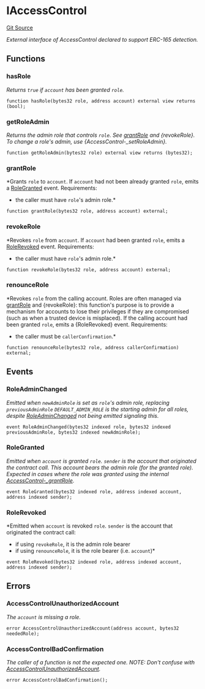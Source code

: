 # IAccessControl
[Git Source](https://github.com//Team3dVidyaGames/Contracts/blob/e7abd099c8ff67c53a32c1d0c029bd31930c8a9c/src/contracts/flattened/flattened_ChainlinkConsumer.sol)

*External interface of AccessControl declared to support ERC-165 detection.*


## Functions
### hasRole

*Returns `true` if `account` has been granted `role`.*


```solidity
function hasRole(bytes32 role, address account) external view returns (bool);
```

### getRoleAdmin

*Returns the admin role that controls `role`. See [grantRole](/src/contracts/flattened/flattened_ChainlinkConsumer.sol/interface.IAccessControl.md#grantrole) and
{revokeRole}.
To change a role's admin, use {AccessControl-_setRoleAdmin}.*


```solidity
function getRoleAdmin(bytes32 role) external view returns (bytes32);
```

### grantRole

*Grants `role` to `account`.
If `account` had not been already granted `role`, emits a [RoleGranted](/src/contracts/flattened/flattened_ChainlinkConsumer.sol/interface.IAccessControl.md#rolegranted)
event.
Requirements:
- the caller must have ``role``'s admin role.*


```solidity
function grantRole(bytes32 role, address account) external;
```

### revokeRole

*Revokes `role` from `account`.
If `account` had been granted `role`, emits a [RoleRevoked](/src/contracts/flattened/flattened_ChainlinkConsumer.sol/interface.IAccessControl.md#rolerevoked) event.
Requirements:
- the caller must have ``role``'s admin role.*


```solidity
function revokeRole(bytes32 role, address account) external;
```

### renounceRole

*Revokes `role` from the calling account.
Roles are often managed via [grantRole](/src/contracts/flattened/flattened_ChainlinkConsumer.sol/interface.IAccessControl.md#grantrole) and {revokeRole}: this function's
purpose is to provide a mechanism for accounts to lose their privileges
if they are compromised (such as when a trusted device is misplaced).
If the calling account had been granted `role`, emits a {RoleRevoked}
event.
Requirements:
- the caller must be `callerConfirmation`.*


```solidity
function renounceRole(bytes32 role, address callerConfirmation) external;
```

## Events
### RoleAdminChanged
*Emitted when `newAdminRole` is set as ``role``'s admin role, replacing `previousAdminRole`
`DEFAULT_ADMIN_ROLE` is the starting admin for all roles, despite
[RoleAdminChanged](/src/contracts/flattened/flattened_ChainlinkConsumer.sol/interface.IAccessControl.md#roleadminchanged) not being emitted signaling this.*


```solidity
event RoleAdminChanged(bytes32 indexed role, bytes32 indexed previousAdminRole, bytes32 indexed newAdminRole);
```

### RoleGranted
*Emitted when `account` is granted `role`.
`sender` is the account that originated the contract call. This account bears the admin role (for the granted role).
Expected in cases where the role was granted using the internal [AccessControl-_grantRole](/src/contracts/flattened/flattened_ChainlinkConsumer.sol/abstract.AccessControl.md#_grantrole).*


```solidity
event RoleGranted(bytes32 indexed role, address indexed account, address indexed sender);
```

### RoleRevoked
*Emitted when `account` is revoked `role`.
`sender` is the account that originated the contract call:
- if using `revokeRole`, it is the admin role bearer
- if using `renounceRole`, it is the role bearer (i.e. `account`)*


```solidity
event RoleRevoked(bytes32 indexed role, address indexed account, address indexed sender);
```

## Errors
### AccessControlUnauthorizedAccount
*The `account` is missing a role.*


```solidity
error AccessControlUnauthorizedAccount(address account, bytes32 neededRole);
```

### AccessControlBadConfirmation
*The caller of a function is not the expected one.
NOTE: Don't confuse with [AccessControlUnauthorizedAccount](/src/contracts/flattened/flattened_ChainlinkConsumer.sol/interface.IAccessControl.md#accesscontrolunauthorizedaccount).*


```solidity
error AccessControlBadConfirmation();
```

